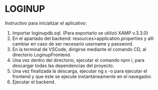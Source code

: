 # LOGINUP
Instructivo para inicializar el aplicativo:
1) Importar loginupdb.sql. (Para exportarlo se utilizó XAMP v.3.3.0)
2) En el apartado del backend: resources>application.properties y alli cambiar en caso de ser necesario username y password.
3) En la terminal de VSCode, dirigirse mediante el comando CD, al directorio LoginupFrontend.
4) Una vez dentro del directorio, ejecutar el comando npm i, para descargar todas las dependencias del proyecto.
5) Una vez finalizada la descarga, ejecutar ng s -o para ejecutar el frontend y que éste se ejecute instantáneamente en el navegador.
6) Ejecutar el backend.

